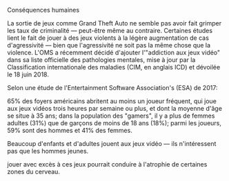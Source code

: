 Conséquences humaines

La sortie de jeux comme Grand Theft Auto ne semble pas avoir fait grimper les taux de criminalité — peut-être même au contraire.
Certaines études lient le fait de jouer à des jeux violents à la légère augmentation de cas d'agressivité — bien que l'agressivité ne soit pas la même chose que la violence.
L'OMS a récemment décidé d'ajouter l'"addiction aux jeux vidéo" dans sa liste officielle des pathologies mentales, mise à jour par la Classification internationale des maladies (CIM, en anglais ICD) et dévoilée le 18 juin 2018.

Selon une étude de l'Entertainment Software Association's (ESA) de 2017:

65% des foyers américains abritent au moins un joueur fréquent, qui joue aux jeux vidéos trois heures par semaine ou plus, et dont la moyenne d'âge se situe à 35 ans;
dans la population des "gamers", il y a plus de femmes adultes (31%) que de garçons de moins de 18 ans (18%);
parmi les joueurs, 59% sont des hommes et 41% des femmes.

Beaucoup d'enfants et d'adultes jouent aux jeux vidéo — ils n'intéressent pas que les hommes jeunes.

jouer avec excès à ces jeux pourrait conduire à l'atrophie de certaines zones du cerveau.
